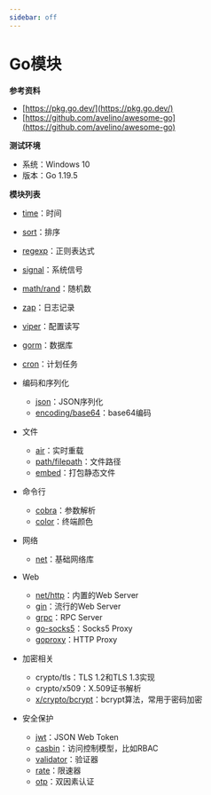 ```yaml
---
sidebar: off
---
```


# Go模块

**参考资料**

* [https://pkg.go.dev/](https://pkg.go.dev/)
* [https://github.com/avelino/awesome-go](https://github.com/avelino/awesome-go)

**测试环境**

* 系统：Windows 10
* 版本：Go 1.19.5

**模块列表**

* [time](https://jinhui.dev/programming/go/modules/time.html)：时间
* [sort](https://jinhui.dev/programming/go/modules/sort.html)：排序
* [regexp](https://jinhui.dev/programming/go/modules/regexp.html)：正则表达式
* [signal](https://jinhui.dev/programming/go/modules/signal.html)：系统信号
* [math/rand](https://jinhui.dev/programming/go/modules/math-rand.html)：随机数
* [zap](https://jinhui.dev/programming/go/modules/zap.html)：日志记录
* [viper](https://jinhui.dev/programming/go/modules/viper.html)：配置读写
* [gorm](https://jinhui.dev/programming/go/modules/gorm.html)：数据库
* [cron](https://jinhui.dev/programming/go/modules/cron.html)：计划任务
* 编码和序列化
  * [json](https://jinhui.dev/programming/go/modules/json.html)：JSON序列化
  * [encoding/base64](https://jinhui.dev/programming/go/modules/encoding-base64.html)：base64编码
* 文件

  * [air](https://jinhui.dev/programming/go/modules/air.html)：实时重载
  * [path/filepath](https://jinhui.dev/programming/go/modules/path-filepath.html)：文件路径
  * [embed](https://jinhui.dev/programming/go/modules/embed.html)：打包静态文件
* 命令行
  * [cobra](https://jinhui.dev/programming/go/modules/cobra.html)：参数解析
  * [color](https://jinhui.dev/programming/go/modules/color.html)：终端颜色
* 网络
  * [net](https://jinhui.dev/programming/go/modules/net.html)：基础网络库
* Web
  * [net/http](https://jinhui.dev/programming/go/modules/net-http.html)：内置的Web Server
  * [gin](https://jinhui.dev/programming/go/modules/gin.html)：流行的Web Server
  * [grpc](https://jinhui.dev/programming/go/modules/grpc.html)：RPC Server
  * [go-socks5](https://jinhui.dev/programming/go/modules/go-socks5.html)：Socks5 Proxy
  * [goproxy](https://jinhui.dev/programming/go/modules/goproxy.html)：HTTP Proxy
* 加密相关
  * crypto/tls：TLS 1.2和TLS 1.3实现
  * crypto/x509：X.509证书解析
  * [x/crypto/bcrypt](https://jinhui.dev/programming/go/modules/bcrypt.html)：bcrypt算法，常用于密码加密
* 安全保护

  * [jwt](https://jinhui.dev/programming/go/modules/jwt.html)：JSON Web Token
  * [casbin](https://jinhui.dev/programming/go/modules/casbin.html)：访问控制模型，比如RBAC
  * [validator](https://jinhui.dev/programming/go/modules/validator.html)：验证器
  * [rate](https://jinhui.dev/programming/go/modules/rate.html)：限速器
  * [otp](https://jinhui.dev/programming/go/modules/otp.html)：双因素认证
